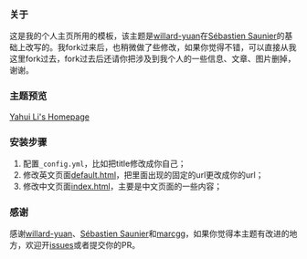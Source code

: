 ### 关于

这是我的个人主页所用的模板，该主题是[willard-yuan](https://github.com/willard-yuan/willard-yuan.github.io)在[Sébastien Saunier](https://raw.github.com/ssaunier/ssaunier.github.io/)的基础上改写的。我fork过来后，也稍微做了些修改，如果你觉得不错，可以直接从我这里fork过去，fork过去后还请你把涉及到我个人的一些信息、文章、图片删掉，谢谢。

### 主题预览

[Yahui Li's Homepage](http://lyhliyh.github.io/)


### 安装步骤
1. 配置`_config.yml`，比如把title修改成你自己； 
2. 修改英文页面[default.html](https://github.com/willard-yuan/willard-yuan.github.io/blob/master/_layouts/default.html)，把里面出现的固定的url更改成你的url； 
3. 修改中文页面[index.html](https://github.com/willard-yuan/willard-yuan.github.io/blob/master/cn/index.html)，主要是中文页面的一些内容； 

### 感谢

感谢[willard-yuan](https://github.com/willard-yuan/willard-yuan.github.io)、[Sébastien Saunier](https://raw.github.com/ssaunier/ssaunier.github.io/)和[marcgg](http://marcgg.com/)，如果你觉得本主题有改进的地方，欢迎开[issues](https://github.com/lyhliyh/lyhliyhgithub.io/issues)或者提交你的PR。
